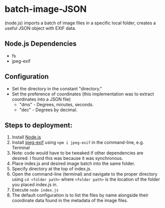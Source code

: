 # batch-image-JSON
(node.js) imports a batch of image files in a specific local folder, creates a useful JSON object with EXIF data.

## Node.js Dependencies
* fs
* jpeg-exif

## Configuration
* Set the directory in the constant "directory."
* Set the preference of coordinates (this implementation was to extract coordinates into a JSON file)
  * "dms" - Degrees, minutes, seconds.
  * "dec" - Degrees by decimal.

## Steps to deployment:
1. Install [Node.js](https://nodejs.org/en/)
1. Install [jpeg-exif](https://www.npmjs.com/package/jpeg-exif) using `npm i jpeg-exif` in the command-line, e.g. Terminal
 1. Note: code would have to be tweaked if other dependencies are desired.  I found this was because it was synchronous.
1. Place index.js and desired image batch into the same folder.
1. Specify directory at the top of index.js.
1. Open the command-line (terminal) and navigate to the proper directory using `cd <folder path>` where `<folder path>` is the location of the folder you placed index.js in.
1. Execute `node index.js`
 1. The default configuration is to list the files by name alongside their coordinate data found in the metadata of the image files.
